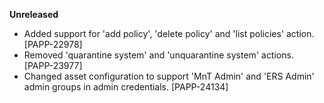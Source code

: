 **Unreleased**

* Added support for 'add policy', 'delete policy' and 'list policies' action. [PAPP-22978]
* Removed 'quarantine system' and 'unquarantine system' actions.  [PAPP-23977]
* Changed asset configuration to support 'MnT Admin' and 'ERS Admin' admin groups in admin credentials. [PAPP-24134]